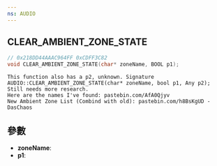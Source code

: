 ```yaml
---
ns: AUDIO
---
```

## CLEAR_AMBIENT_ZONE_STATE

```c
// 0x218DD44AAAC964FF 0xCDFF3C82
void CLEAR_AMBIENT_ZONE_STATE(char* zoneName, BOOL p1);
```

```
This function also has a p2, unknown. Signature AUDIO::CLEAR_AMBIENT_ZONE_STATE(char* zoneName, bool p1, Any p2);  
Still needs more research.   
Here are the names I've found: pastebin.com/AfA0Qjyv  
New Ambient Zone List (Combind with old): pastebin.com/h8BsKgUD -DasChaos  
```

## 參數
* **zoneName**: 
* **p1**: 


